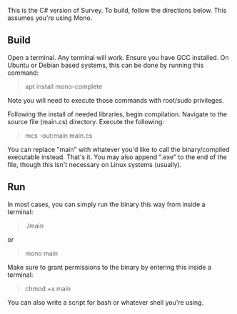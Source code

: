 This is the C# version of Survey. To build, follow the directions below. This assumes you're using Mono.

## Build

Open a terminal. Any terminal will work. Ensure you have GCC installed. On Ubuntu or Debian based systems, this can be done by running this command:

> apt install mono-complete

Note you will need to execute those commands with root/sudo privileges.

Following the install of needed libraries, begin compilation. Navigate to the source file (main.cs) directory. Execute the following:

> mcs -out:main main.cs

You can replace "main" with whatever you'd like to call the binary/compiled executable instead. That's it. You may also append ".exe" to the end of the file, though this isn't necessary on Linux systems (usually).

## Run

In most cases, you can simply run the binary this way from inside a terminal:

> ./main

or

> mono main

Make sure to grant permissions to the binary by entering this inside a terminal:

> chmod +x main

You can also write a script for bash or whatever shell you're using.

